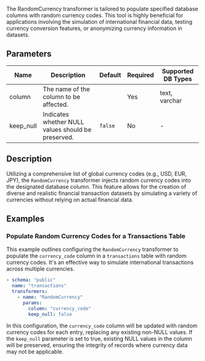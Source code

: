 The RandomCurrency transformer is tailored to populate specified database columns with random currency codes. This tool is highly beneficial for applications involving the simulation of international financial data, testing currency conversion features, or anonymizing currency information in datasets.

## Parameters

| Name       | Description                                           | Default | Required | Supported DB Types |
|------------|-------------------------------------------------------|---------|----------|--------------------|
| column     | The name of the column to be affected.                |         | Yes      | text, varchar      |
| keep_null  | Indicates whether NULL values should be preserved.   | `false` | No       | -                  |

## Description

Utilizing a comprehensive list of global currency codes (e.g., USD, EUR, JPY), the `RandomCurrency` transformer injects random currency codes into the designated database column. This feature allows for the creation of diverse and realistic financial transaction datasets by simulating a variety of currencies without relying on actual financial data.

## Examples

### Populate Random Currency Codes for a Transactions Table

This example outlines configuring the `RandomCurrency` transformer to populate the `currency_code` column in a `transactions` table with random currency codes. It's an effective way to simulate international transactions across multiple currencies.

```yaml
- schema: "public"
  name: "transactions"
  transformers:
    - name: "RandomCurrency"
      params:
        column: "currency_code"
        keep_null: false
```

In this configuration, the `currency_code` column will be updated with random currency codes for each entry, replacing any existing non-NULL values. If the `keep_null` parameter is set to true, existing NULL values in the column will be preserved, ensuring the integrity of records where currency data may not be applicable.
